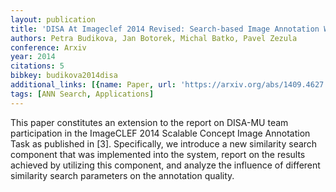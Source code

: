 ```yaml
---
layout: publication
title: 'DISA At Imageclef 2014 Revised: Search-based Image Annotation With Decaf Features'
authors: Petra Budikova, Jan Botorek, Michal Batko, Pavel Zezula
conference: Arxiv
year: 2014
citations: 5
bibkey: budikova2014disa
additional_links: [{name: Paper, url: 'https://arxiv.org/abs/1409.4627'}]
tags: [ANN Search, Applications]
---
```

This paper constitutes an extension to the report on DISA-MU team
participation in the ImageCLEF 2014 Scalable Concept Image Annotation Task as
published in [3]. Specifically, we introduce a new similarity search component
that was implemented into the system, report on the results achieved by
utilizing this component, and analyze the influence of different similarity
search parameters on the annotation quality.